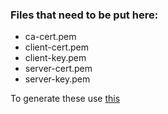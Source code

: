 ### Files that need to be put here:
* ca-cert.pem
* client-cert.pem
* client-key.pem
* server-cert.pem
* server-key.pem

To generate these use [this]()